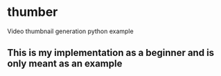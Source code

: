 # thumber
Video thumbnail generation python example


## This is my implementation as a beginner and is only meant as an example
